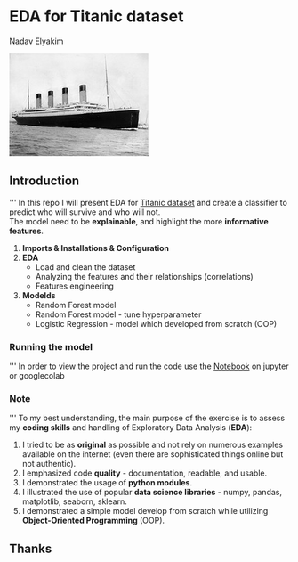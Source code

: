 # EDA for Titanic dataset
Nadav Elyakim

<img src="./img/Titanic.jpg" alt="Alt text">

## Introduction
'''
In this repo I will present EDA for [Titanic dataset](https://www.kaggle.com/datasets/yasserh/titanic-dataset) and create a classifier to predict who will survive and who will not.\
The model need to be **explainable**, and highlight the more **informative features**.

1. **Imports & Installations & Configuration**
2. **EDA** 
    * Load and clean the dataset
    * Analyzing the features and their relationships (correlations)
    * Features engineering
3. **Modelds** 
    * Random Forest model
    * Random Forest model - tune hyperparameter
    * Logistic Regression - model which developed from scratch (OOP)

### Running the model
'''
In order to view the project and run the code use the [Notebook](https://github.com/NadavElyakim27/titanic_EDA/blob/main/notebook.ipynb) on jupyter or googlecolab

### Note
'''
To my best understanding, the main purpose of the exercise is to assess my **coding skills** and handling of Exploratory Data Analysis (**EDA**):
1. I tried to be as **original** as possible and not rely on numerous examples available on the internet (even there are sophisticated things online but not authentic).
2. I emphasized code **quality** - documentation, readable, and usable.
3. I demonstrated the usage of **python modules**.
4. I illustrated the use of popular **data science libraries** - numpy, pandas, matplotlib, seaborn, sklearn.
5. I demonstrated  a simple model develop from scratch while utilizing **Object-Oriented Programming** (OOP).

## Thanks

